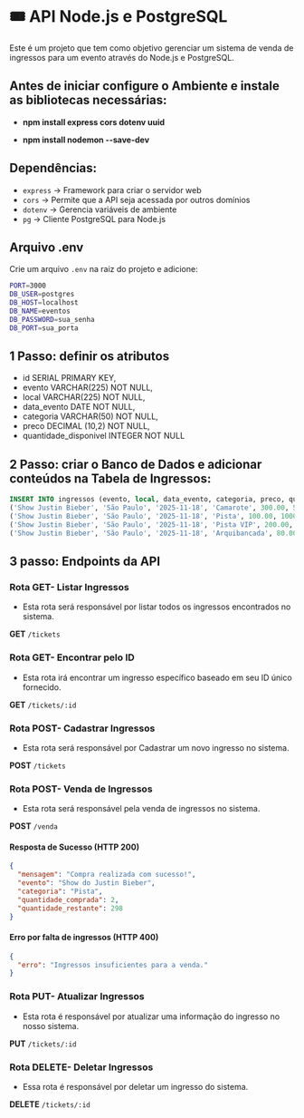 # 🎟️ API Node.js e PostgreSQL

Este é um projeto que tem como objetivo gerenciar um sistema de venda de ingressos para um evento através do Node.js e PostgreSQL.

## Antes de iniciar configure o Ambiente e instale as bibliotecas necessárias:

- **npm install express cors dotenv uuid**

- **npm install nodemon --save-dev**
  
## Dependências:
- `express` → Framework para criar o servidor web
- `cors` → Permite que a API seja acessada por outros domínios
- `dotenv` → Gerencia variáveis de ambiente
- `pg` → Cliente PostgreSQL para Node.js

## Arquivo .env
Crie um arquivo `.env` na raiz do projeto e adicione:
```sh
PORT=3000
DB_USER=postgres
DB_HOST=localhost
DB_NAME=eventos
DB_PASSWORD=sua_senha
DB_PORT=sua_porta
```

## 1 Passo: definir os atributos
- id SERIAL PRIMARY KEY,
- evento VARCHAR(225) NOT NULL,
- local VARCHAR(225) NOT NULL,
- data_evento DATE NOT NULL,
- categoria VARCHAR(50) NOT NULL,
- preco DECIMAL (10,2) NOT NULL,
- quantidade_disponivel INTEGER NOT NULL
  
## 2 Passo: criar o Banco de Dados e adicionar conteúdos na Tabela de Ingressos:
```sql
INSERT INTO ingressos (evento, local, data_evento, categoria, preco, quantidade_disponivel) VALUES 
('Show Justin Bieber', 'São Paulo', '2025-11-18', 'Camarote', 300.00, 500),
('Show Justin Bieber', 'São Paulo', '2025-11-18', 'Pista', 100.00, 1000),
('Show Justin Bieber', 'São Paulo', '2025-11-18', 'Pista VIP', 200.00, 700),
('Show Justin Bieber', 'São Paulo', '2025-11-18', 'Arquibancada', 80.00, 900);
```
## 3 passo: Endpoints da API
### Rota GET- Listar Ingressos

- Esta rota será responsável por listar todos os ingressos encontrados no sistema.

**GET** `/tickets`

### Rota GET- Encontrar pelo ID

- Esta rota irá encontrar um ingresso específico baseado em seu ID único fornecido.
  
**GET** `/tickets/:id`

### Rota POST- Cadastrar Ingressos

- Esta rota será responsável por Cadastrar um novo ingresso no sistema.

**POST** `/tickets`

### Rota POST- Venda de Ingressos

- Esta rota será responsável pela venda de ingressos no sistema.

**POST** `/venda`

####  Resposta de Sucesso (HTTP 200)
```json
{
  "mensagem": "Compra realizada com sucesso!",
  "evento": "Show do Justin Bieber",
  "categoria": "Pista",
  "quantidade_comprada": 2,
  "quantidade_restante": 298
}
```

#### Erro por falta de ingressos (HTTP 400)
```json
{
  "erro": "Ingressos insuficientes para a venda."
}
```

### Rota PUT- Atualizar Ingressos

- Esta rota é responsável por atualizar uma informação do ingresso no nosso sistema.

**PUT** `/tickets/:id`

### Rota DELETE- Deletar Ingressos

- Essa rota é responsável por deletar um ingresso do sistema.

**DELETE** `/tickets/:id`




